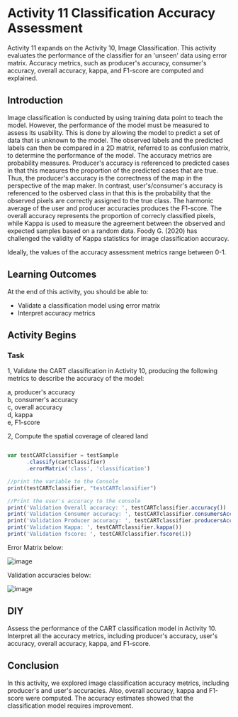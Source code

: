 # Activity 11 Classification Accuracy Assessment

Activity 11 expands on the Activity 10, Image Classification. This activity evaluates the performance of the classifier for an 'unseen' data using error matrix.
Accuracy metrics, such as producer's accuracy, consumer's accuracy, overall accuracy, kappa, and F1-score are computed and explained.

## Introduction

Image classification is conducted by using training data point to teach the model. However, the performance of the model must be measured to assess its usability. This is done by allowing the model to predict a set of data that is unknown to the model. The observed labels and the predicted labels can then be compared in a 2D matrix, referred to as confusion matrix, to determine the performance of the model. The accuracy metrics are probability measures. Producer's accuracy is referenced to predicted cases in that this measures the proportion of the predicted cases that are true. Thus, the producer's accuracy is the correctness of the map in the perspective of the map maker. In contrast, user's/consumer's accuracy is referenced to the osberved class in that this is the probability that the observed pixels are correctly assigned to the true class.  The harmonic average of the user and producer accuracies produces the F1-score. The overall accuracy represents the proportion of correcly classified pixels, while Kappa is used to measure the agreement between the observed and expected samples based on a random data. Foody G. (2020) has challenged the validity of Kappa statistics for image classification accuracy. <br>

Ideally, the values of the accuracy assessment metrics range between 0-1.


## Learning Outcomes

At the end of this activity, you should be able to:

- Validate a classification model using error matrix
- Interpret accuracy metrics



## Activity Begins


### Task
1, Validate the CART classification in Activity 10, producing the following metrics to describe the accuracy of the model:

a, producer's accuracy <br>
b, consumer's accuracy <br>
c, overall accuracy <br>
d, kappa <br>
e, F1-score <br>

2, Compute the spatial coverage of cleared land


```JavaScript

var testCARTclassifier = testSample
      .classify(cartClassifier)
      .errorMatrix('class', 'classification')

//print the variable to the Console
print(testCARTclassifier, "testCARTclassifier")

//Print the user's accuracy to the console
print('Validation Overall accuracy: ', testCARTclassifier.accuracy())
print('Validation Consumer accuracy: ', testCARTclassifier.consumersAccuracy())
print('Validation Producer accuracy: ', testCARTclassifier.producersAccuracy())
print('Validation Kappa: ', testCARTclassifier.kappa())
print('Validation fscore: ', testCARTclassifier.fscore(1))

```


Error Matrix below:


![image](https://github.com/user-attachments/assets/24c25a5b-aed8-442a-ba48-32db334a40e0)



Validation accuracies below:


![image](https://github.com/user-attachments/assets/1bc4eb7a-c587-46da-8557-daec9bd8fe26)




## DIY

Assess the performance of the CART classification model in Activity 10. Interpret all the accuracy metrics, including producer's accuracy, user's accuracy, overall accuracy, kappa, and F1-score.




## Conclusion

In this activity, we explored image classification accuracy metrics, including producer's and user's accuracies. Also, overall accuracy, kappa and F1-score were computed. The accuracy estimates showed that the classification model requires improvement.
